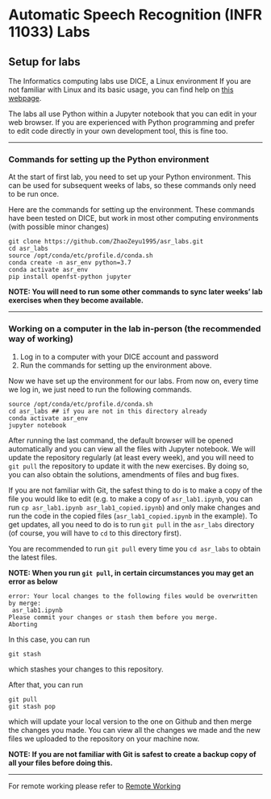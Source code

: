# Automatic Speech Recognition (INFR 11033) Labs 

## Setup for labs

The Informatics computing labs use DICE, a Linux environment If you are not familiar with Linux and its basic usage, you can find help on [this webpage](https://computing.help.inf.ed.ac.uk/linux).

The labs all use Python within a Jupyter notebook that you can edit in your web browser.  If you are experienced with Python programming and prefer to edit code directly in your own development tool, this is fine too.

****

### Commands for setting up the Python environment

At the start of first lab, you need to set up your Python environment.  This can be used for subsequent weeks of labs, so these commands only need to be run once.

Here are the commands for setting up the environment.  These commands have been tested on DICE, but work in most other computing environments (with possible minor changes)

```shell
git clone https://github.com/ZhaoZeyu1995/asr_labs.git
cd asr_labs
source /opt/conda/etc/profile.d/conda.sh
conda create -n asr_env python=3.7
conda activate asr_env
pip install openfst-python jupyter
```

**NOTE: You will need to run some other commands to sync later weeks’ lab exercises when they become available.**

****

### Working on a computer in the lab in-person (the recommended way of working)

1.  Log in to a computer with your DICE account and password
2.  Run the commands for setting up the environment above.

Now we have set up the environment for our labs. From now on, every time we log in, we just need to run the following commands.

```shell
source /opt/conda/etc/profile.d/conda.sh 
cd asr_labs ## if you are not in this directory already
conda activate asr_env 
jupyter notebook
```

After running the last command, the default browser will be opened automatically and you can view all the files with Jupyter notebook. 
We will update the repository regularly (at least every week), and you will need to `git pull` the repository to update it with the new exercises. 
By doing so, you can also obtain the solutions, amendments of files and bug fixes. 

If you are not familiar with Git, the safest thing to do is to make a copy of the file you would like to edit (e.g. to make a copy of `asr_lab1.ipynb`, you can run `cp asr_lab1.ipynb asr_lab1_copied.ipynb`) and only make changes and run the code in the copied files (`asr_lab1_copied.ipynb` in the example). 
To get updates, all you need to do is to run `git pull` in the `asr_labs` directory (of course, you will have to `cd` to this directory first).

You are recommended to run `git pull` every time you `cd asr_labs` to obtain the latest files.

**NOTE: When you run `git pull`, in certain circumstances you may get an error as below**

```
error: Your local changes to the following files would be overwritten by merge:
 asr_lab1.ipynb
Please commit your changes or stash them before you merge.
Aborting
```

In this case, you can run

```
git stash
```

which stashes your changes to this repository. 

After that, you can run

```
git pull
git stash pop
```

which will update your local version to the one on Github and then merge the changes you made. 
You can view all the changes we made and the new files we uploaded to the repository on your machine now. 

**NOTE: If you are not familiar with Git is safest to create a backup copy of all your files before doing this.**

****

For remote working please refer to [Remote Working](RemoteSetup.md)
